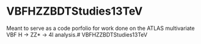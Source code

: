 # VBFHZZBDTStudies13TeV

Meant to serve as a code porfolio for work done on the ATLAS multivariate VBF H -> ZZ* -> 4l analysis.# VBFHZZBDTStudies13TeV
